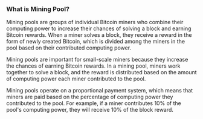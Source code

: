 ### What is Mining Pool?

Mining pools are groups of individual Bitcoin miners who combine their computing power to increase their chances of solving a block and earning Bitcoin rewards. When a miner solves a block, they receive a reward in the form of newly created Bitcoin, which is divided among the miners in the pool based on their contributed computing power.

Mining pools are important for small-scale miners because they increase the chances of earning Bitcoin rewards. In a mining pool, miners work together to solve a block, and the reward is distributed based on the amount of computing power each miner contributed to the pool.

Mining pools operate on a proportional payment system, which means that miners are paid based on the percentage of computing power they contributed to the pool. For example, if a miner contributes 10% of the pool's computing power, they will receive 10% of the block reward.
